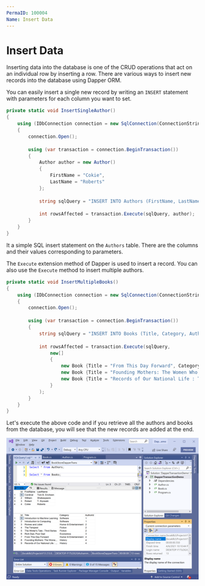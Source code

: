 ```yaml
---
PermaID: 100004
Name: Insert Data
---
```


# Insert Data

Inserting data into the database is one of the CRUD operations that act on an individual row by inserting a row. There are various ways to insert new records into the database using Dapper ORM.

You can easily insert a single new record by writing an `INSERT` statement with parameters for each column you want to set.

```csharp
private static void InsertSingleAuthor()
{
    using (IDbConnection connection = new SqlConnection(ConnectionString))
    {
        connection.Open();

        using (var transaction = connection.BeginTransaction())
        {
            Author author = new Author()
            {
                FirstName = "Cokie",
                LastName = "Roberts"
            };

            string sqlQuery = "INSERT INTO Authors (FirstName, LastName) VALUES(@FirstName, @LastName)";

            int rowsAffected = transaction.Execute(sqlQuery, author);
        }
    }
}
```

It a simple SQL insert statement on the `Authors` table. There are the columns and their values corresponding to parameters. 

The `Execute` extension method of Dapper is used to insert a record. You can also use the `Execute` method to insert multiple authors.

```csharp
private static void InsertMultipleBooks()
{
    using (IDbConnection connection = new SqlConnection(ConnectionString))
    {
        connection.Open();

        using (var transaction = connection.BeginTransaction())
        {
            string sqlQuery = "INSERT INTO Books (Title, Category, AuthorId) VALUES(@Title, @Category, @AuthorId)";

            int rowsAffected = transaction.Execute(sqlQuery,
                new[]
                {
                    new Book {Title = "From This Day Forward", Category = "Humor & Entertainment", AuthorId = 4},
                    new Book {Title = "Founding Mothers: The Women Who Raised Our Nation", Category = "History", AuthorId = 4},
                    new Book {Title = "Records of Our National Life : The National Archives", Category = "History", AuthorId = 4}
                }
            );
        }
    }
}
```

Let's execute the above code and if you retrieve all the authors and books from the database, you will see that the new records are added at the end.

<img src="images/insert-data-1.png" alt="Retrieve data">
